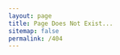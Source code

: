 ```yaml
---
layout: page
title: Page Does Not Exist...
sitemap: false
permalink: /404
---
```

<style type="text/css">
  .block-left {
    width: 100%;
  }
  .block-right {
    display: none;
  }
</style>
